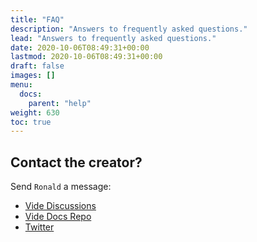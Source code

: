 ```yaml
---
title: "FAQ"
description: "Answers to frequently asked questions."
lead: "Answers to frequently asked questions."
date: 2020-10-06T08:49:31+00:00
lastmod: 2020-10-06T08:49:31+00:00
draft: false
images: []
menu:
  docs:
    parent: "help"
weight: 630
toc: true
---
```


## Contact the creator?

Send `Ronald` a message:

- [Vide Discussions](https://github.com/ronaldschlenker/vide/discussions)
- [Vide Docs Repo](https://github.com/ronaldschlenker/vide.docs)
- [Twitter](https://twitter.com/schlenkr)
